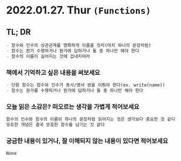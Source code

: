 # 2022.01.27. Thur `(Functions)`

## TL; DR

```markdown
- 함수와 인수의 상관관계를 명확하게 이름을 짓자(마치 하나의 문장처럼)
- 함수는 뭔가 수행하거나 뭔가에 답하거나 둘 중 하나만 해야 한다
- 함수의 이름이 길어지는 것에 겁내지마라
```

### 책에서 기억하고 싶은 내용을 써보세요

```markdown
- 단항 함수는 함수와 인수가 동사/명사 쌍을 이뤄야 한다(ex. write(name))
- 함수는 뭔가를 수행하거나 뭔가에 답하거나 둘 중 하나만 해야 한다
```

### 오늘 읽은 소감은? 떠오르는 생각을 가볍게 적어보세요

```markdown
함수의 인수와 함수의 이름이 하나의 문장처럼 읽어지는 것은 생각보다 중요한 것 같다
모호한 개념은 결국 모호한 함수를 남기는 것 같다
```

### 궁금한 내용이 있거나, 잘 이해되지 않는 내용이 있다면 적어보세요

```markdown
None
```

